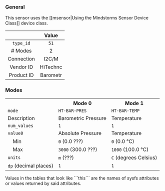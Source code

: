 ### General

This sensor uses the [[msensor|Using the Mindstorms Sensor Device Class]] device class.

|              | Value    |
|:------------:|:--------:|
|```type_id``` | ```51``` |
| # Modes      | 2        |
| Connection   | I2C/M    |
| Vendor ID    | HiTechnc |
| Product ID   | Barometr |

### Modes

<table>
  <tr>
    <th>
    <th>Mode 0
    <th>Mode 1
  <tr>
    <td><code>mode</code>
    <td><code>HT-BAR-PRES</code>
    <td><code>HT-BAR-TEMP</code>
  <tr>
    <td>Description
    <td>Barometric Pressure
    <td>Temperature
  <tr>
    <td><code>num_values</code>
    <td><code>1</code>
    <td><code>1</code>
  <tr>
    <td><code>value0</code>
    <td>Absolute Pressure
    <td>Temperature
  <tr>
    <td>&emsp;Min
    <td><code>0</code> (0.0 ???)
    <td><code>0</code> (0.0 &deg;C)
  <tr>
    <td>&emsp;Max
    <td><code>3000</code> (300.0 ???)
    <td><code>1000</code> (100.0 &deg;C)
  <tr>
    <td><code>units</code>
    <td><code>m</code> (???)
    <td><code>C</code> (degrees Celsius)
  <tr>
    <td><code>dp</code> (decimal places)
    <td><code>1</code>
    <td><code>1</code>
</table>
Values in the tables that look like ```this``` are the names of sysfs attributes or values returned by said attributes.